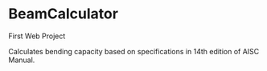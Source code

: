 # BeamCalculator
First Web Project

Calculates bending capacity based on specifications in 14th edition of AISC Manual.
